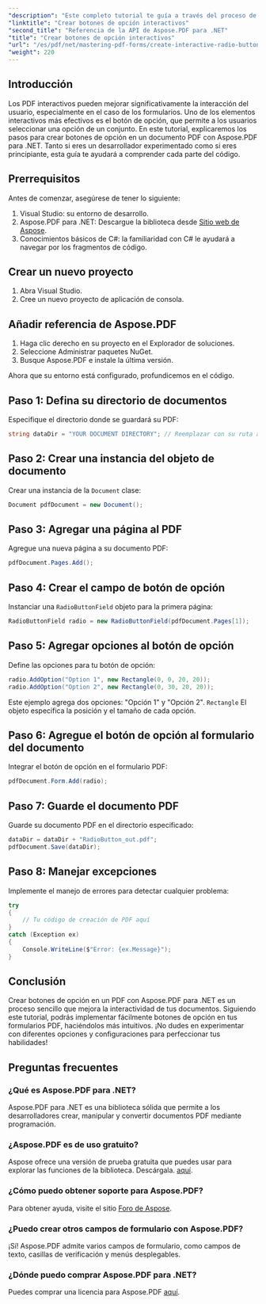 ```yaml
---
"description": "Este completo tutorial te guía a través del proceso de creación de botones de opción interactivos en documentos PDF con Aspose.PDF para .NET. Incluye instrucciones claras paso a paso y un ejemplo de código."
"linktitle": "Crear botones de opción interactivos"
"second_title": "Referencia de la API de Aspose.PDF para .NET"
"title": "Crear botones de opción interactivos"
"url": "/es/pdf/net/mastering-pdf-forms/create-interactive-radio-buttons/"
"weight": 220
---
```


## Introducción

Los PDF interactivos pueden mejorar significativamente la interacción del usuario, especialmente en el caso de los formularios. Uno de los elementos interactivos más efectivos es el botón de opción, que permite a los usuarios seleccionar una opción de un conjunto. En este tutorial, explicaremos los pasos para crear botones de opción en un documento PDF con Aspose.PDF para .NET. Tanto si eres un desarrollador experimentado como si eres principiante, esta guía te ayudará a comprender cada parte del código.

## Prerrequisitos

Antes de comenzar, asegúrese de tener lo siguiente:

1. Visual Studio: su entorno de desarrollo.
2. Aspose.PDF para .NET: Descargue la biblioteca desde [Sitio web de Aspose](https://releases.aspose.com/pdf/net/).
3. Conocimientos básicos de C#: la familiaridad con C# le ayudará a navegar por los fragmentos de código.

## Crear un nuevo proyecto

1. Abra Visual Studio.
2. Cree un nuevo proyecto de aplicación de consola.

## Añadir referencia de Aspose.PDF

1. Haga clic derecho en su proyecto en el Explorador de soluciones.
2. Seleccione Administrar paquetes NuGet.
3. Busque Aspose.PDF e instale la última versión.

Ahora que su entorno está configurado, profundicemos en el código.

## Paso 1: Defina su directorio de documentos

Especifique el directorio donde se guardará su PDF:

```csharp
string dataDir = "YOUR DOCUMENT DIRECTORY"; // Reemplazar con su ruta actual
```

## Paso 2: Crear una instancia del objeto de documento

Crear una instancia de la `Document` clase:

```csharp
Document pdfDocument = new Document();
```

## Paso 3: Agregar una página al PDF

Agregue una nueva página a su documento PDF:

```csharp
pdfDocument.Pages.Add();
```

## Paso 4: Crear el campo de botón de opción

Instanciar una `RadioButtonField` objeto para la primera página:

```csharp
RadioButtonField radio = new RadioButtonField(pdfDocument.Pages[1]);
```

## Paso 5: Agregar opciones al botón de opción

Define las opciones para tu botón de opción:

```csharp
radio.AddOption("Option 1", new Rectangle(0, 0, 20, 20));
radio.AddOption("Option 2", new Rectangle(0, 30, 20, 20));
```

Este ejemplo agrega dos opciones: "Opción 1" y "Opción 2". `Rectangle` El objeto especifica la posición y el tamaño de cada opción.

## Paso 6: Agregue el botón de opción al formulario del documento

Integrar el botón de opción en el formulario PDF:

```csharp
pdfDocument.Form.Add(radio);
```

## Paso 7: Guarde el documento PDF

Guarde su documento PDF en el directorio especificado:

```csharp
dataDir = dataDir + "RadioButton_out.pdf";
pdfDocument.Save(dataDir);
```

## Paso 8: Manejar excepciones

Implemente el manejo de errores para detectar cualquier problema:

```csharp
try
{
    // Tu código de creación de PDF aquí
}
catch (Exception ex)
{
    Console.WriteLine($"Error: {ex.Message}");
}
```

## Conclusión

Crear botones de opción en un PDF con Aspose.PDF para .NET es un proceso sencillo que mejora la interactividad de tus documentos. Siguiendo este tutorial, podrás implementar fácilmente botones de opción en tus formularios PDF, haciéndolos más intuitivos. ¡No dudes en experimentar con diferentes opciones y configuraciones para perfeccionar tus habilidades!

## Preguntas frecuentes

### ¿Qué es Aspose.PDF para .NET?
Aspose.PDF para .NET es una biblioteca sólida que permite a los desarrolladores crear, manipular y convertir documentos PDF mediante programación.

### ¿Aspose.PDF es de uso gratuito?
Aspose ofrece una versión de prueba gratuita que puedes usar para explorar las funciones de la biblioteca. Descárgala. [aquí](https://releases.aspose.com/).

### ¿Cómo puedo obtener soporte para Aspose.PDF?
Para obtener ayuda, visite el sitio [Foro de Aspose](https://forum.aspose.com/c/pdf/10).

### ¿Puedo crear otros campos de formulario con Aspose.PDF?
¡Sí! Aspose.PDF admite varios campos de formulario, como campos de texto, casillas de verificación y menús desplegables.

### ¿Dónde puedo comprar Aspose.PDF para .NET?
Puedes comprar una licencia para Aspose.PDF [aquí](https://purchase.aspose.com/buy).
